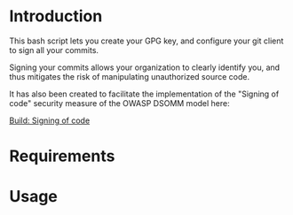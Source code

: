 # Introduction

This bash script lets you create your GPG key, and configure your git client to sign all your commits.

Signing your commits allows your organization to clearly identify you, and thus mitigates the risk of manipulating unauthorized source code.

It has also been created to facilitate the implementation of the "Signing of code" security measure of the OWASP DSOMM model here: 

[Build: Signing of code](https://dsomm.owasp.org/activity-description?dimension=Build%20and%20Deployment&subDimension=Build&level=3&activityName=Signing%20of%20code )

# Requirements


# Usage

